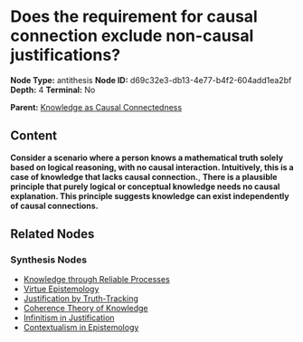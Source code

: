 # Does the requirement for causal connection exclude non-causal justifications?

**Node Type:** antithesis
**Node ID:** d69c32e3-db13-4e77-b4f2-604add1ea2bf
**Depth:** 4
**Terminal:** No

**Parent:** [Knowledge as Causal Connectedness](knowledge-as-causal-connectedness-synthesis-39be1001-035a-418e-bc36-498ad6be6ca4.md)

## Content

**Consider a scenario where a person knows a mathematical truth solely based on logical reasoning, with no causal interaction. Intuitively, this is a case of knowledge that lacks causal connection.**, **There is a plausible principle that purely logical or conceptual knowledge needs no causal explanation. This principle suggests knowledge can exist independently of causal connections.**

## Related Nodes

### Synthesis Nodes

- [Knowledge through Reliable Processes](knowledge-through-reliable-processes-synthesis-adc4779d-9fb2-40c2-8afd-1188666503a0.md)
- [Virtue Epistemology](virtue-epistemology-synthesis-508b62f7-1f5c-496b-9749-aec3df18a584.md)
- [Justification by Truth-Tracking](justification-by-truth-tracking-synthesis-a3ce732e-15d8-41f3-8e07-2adbca26cf63.md)
- [Coherence Theory of Knowledge](coherence-theory-of-knowledge-synthesis-2069400e-f5d6-4385-8ebb-726d43ec3e89.md)
- [Infinitism in Justification](infinitism-in-justification-synthesis-4235e464-7572-4bc3-b4be-246b55295ec3.md)
- [Contextualism in Epistemology](contextualism-in-epistemology-synthesis-b21bc5af-1556-4eb9-a694-7640a87f66c5.md)
